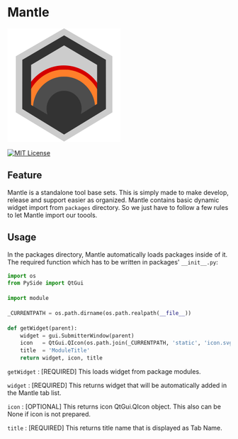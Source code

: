 # Mantle

![mantle_icon](static/mantle_icon.png)

[![MIT License](https://img.shields.io/badge/license-MIT-blue.svg?style=flat)](https://github.com/takavfx/Mantle/blob/master/LICENSE.md)


## Feature

Mantle is a standalone tool base sets.
This is simply made to make develop, release and support easier as organized.
Mantle contains basic dynamic widget import from `packages` directory.
So we just have to follow a few rules to let Mantle import our toools.

## Usage

In the packages directory, Mantle automatically loads packages inside of it.
The required function which has to be written in packages' `__init__.py`:

```python
import os
from PySide import QtGui

import module

_CURRENTPATH = os.path.dirname(os.path.realpath(__file__))

def getWidget(parent):
    widget = gui.SubmitterWindow(parent)
    icon   = QtGui.QIcon(os.path.join(_CURRENTPATH, 'static', 'icon.svg'))
    title  = 'ModuleTitle'
    return widget, icon, title
```

`getWidget` : [REQUIRED] This loads widget from package modules.

`widget`    : [REQUIRED] This returns widget that will be automatically added in the Mantle tab list.

`icon`      : [OPTIONAL] This returns icon QtGui.QIcon object. This also can be None if icon is not prepared.

`title`     : [REQUIRED] This returns title name that is displayed as Tab Name.
